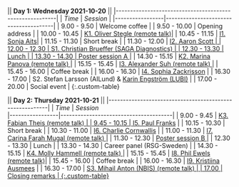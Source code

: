 || **Day 1: Wednesday 2021-10-20**                       ||
|---------------------------------------------------------|
| *Time*          | *Session*                             |
|-----------------|---------------------------------------|
| 9.00  -  9.50   | Welcome coffee                        |
| 9.50  - 10.00   | Opening address                       |
| 10.00 - 10.45   | <a data-toggle="modal" href="#oliver-stegle" class="plink">K1.   Oliver Stegle (remote talk)</a>|
| 10.45 - 11.15   | <a data-toggle="modal" href="#sonja-aits" class="plink">I1.   Sonja Aits</a>|
| 11.15 - 11.30   | Short break                           |
| 11.30 - 12.00   | <a data-toggle="modal" href="#aaron-scott" class="plink">I2.   Aaron Scott                |
| 12.00 - 12.30   | <a data-toggle="modal" href="#christian-brueffer" class="plink">S1.   Christian Brueffer (SAGA Diagnostics) |
| 12.30 - 13.30   | Lunch                                 |
| 13.30 - 14.30   | <a data-toggle="modal" href="#postersa" class="plink">Poster session A </a>                |
| 14.30 - 15.15   | <a data-toggle="modal" href="#marina-panova" class="plink">K2.   Marina Panova (remote talk) </a> |
| 15.15 - 15.45   | <a data-toggle="modal" href="#alexander-suh" class="plink">I3.   Alexander Suh (remote talk) </a> |
| 15.45 - 16.00   | Coffee break                          |
| 16.00 - 16.30   | <a data-toggle="modal" href="#sophia-zackrisson" class="plink">I4.   Sophia Zackrisson</a> |
| 16.30 - 17.00   | S2.   Stefan Larsson (AILund) & <a data-toggle="modal" href="#karin-engström" class="plink">Karin Engström (LUBI)</a>                 |
| 17.00 - 20.00   | Social event                          |
{:.custom-table}


|| **Day 2: Thursday 2021-10-21**                        ||
|---------------------------------------------------------|
| *Time*          | *Session*                             
|-----------------|---------------------------------------|
|  9.00 -  9.45   | <a data-toggle="modal" href="#fabian-theis" class="plink">K3.   Fabian Theis (remote talk)   |
|  9.45 - 10.15   | <a data-toggle="modal" href="#paul-franks" class="plink">I5.   Paul Franks</a> |
| 10.15 - 10.30   | Short break                           |
| 10.30 - 11.00   | <a data-toggle="modal" href="#charlie-cornwallis" class="plink">I6.   Charlie Cornwallis</a> |
| 11.00 - 11.30   | <a data-toggle="modal" href="#carina-farah-mugal" class="plink">I7.   Carina Farah Mugal (remote talk) </a> |
| 11.30 - 12.30   | <a data-toggle="modal" href="#postersb" class="plink">Poster session B </a>                 |
| 12.30 - 13.30   | Lunch                                 |
| 13.30 - 14.30   | Career panel (RSG-Sweden)             |
| 14.30 - 15.15   | <a data-toggle="modal" href="#molly-hammell" class="plink">K4.   Molly Hammell  (remote talk) </a> |
| 15.15 - 15.45   | <a data-toggle="modal" href="#phil-ewels" class="plink">I8. Phil Ewels (remote talk)</a>|
| 15.45 - 16.00   | Coffee break                          |
| 16.00 - 16.30   | <a data-toggle="modal" href="#kristiina-ausmees" class="plink">I9.   Kristiina Ausmees</a> |
| 16.30 - 17.00   | <a data-toggle="modal" href="#mihail-anton" class="plink">S3.   Mihail Anton (NBIS) (remote talk)                         |
| 17.00           | Closing remarks                       |
{:.custom-table}
